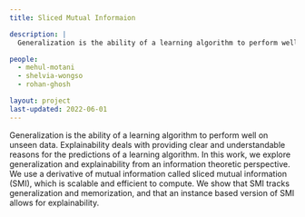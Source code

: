 ```yaml
---
title: Sliced Mutual Informaion

description: |
  Generalization is the ability of a learning algorithm to perform well on unseen data. Explainability deals with providing clear and understandable reasons for the predictions of a learning algorithm. In this work, we explore generalization and explainability from an information theoretic perspective. We use a derivative of mutual information called sliced mutual information (SMI), which is scalable and efficient to compute. We show that SMI tracks generalization and memorization, and that an instance based version of SMI allows for explainability.

people:
  - mehul-motani
  - shelvia-wongso
  - rohan-ghosh

layout: project
last-updated: 2022-06-01
---
```


Generalization is the ability of a learning algorithm to perform well on unseen data. Explainability deals with providing clear and understandable reasons for the predictions of a learning algorithm. In this work, we explore generalization and explainability from an information theoretic perspective. We use a derivative of mutual information called sliced mutual information (SMI), which is scalable and efficient to compute. We show that SMI tracks generalization and memorization, and that an instance based version of SMI allows for explainability.